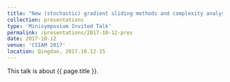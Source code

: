 ```yaml
---
title: "New (stochastic) gradient sliding methods and complexity analysis"
collection: presentations
type: 'Minisymposium Invited Talk'
permalink: /presentations/2017-10-12-pres
date: 2017-10-12
venue: 'CSIAM 2017'
location: Qingdao, 2017.10.12-15
---
```


This talk is about {{ page.title }}.

